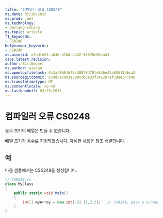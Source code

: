 ```yaml
---
title: "컴파일러 오류 CS0248"
ms.date: 07/20/2015
ms.prod: .net
ms.technology:
- devlang-csharp
ms.topic: article
f1_keywords:
- CS0248
helpviewer_keywords:
- CS0248
ms.assetid: a7ddfd26-a836-47b8-b432-53876e06da31
caps.latest.revision: 
author: BillWagner
ms.author: wiwagn
ms.openlocfilehash: 6a2af8604b78c30878d70fd666e43a80511d6ca2
ms.sourcegitcommit: 83dd5ec003e788ccb3e33f3412a7af39ae347646
ms.translationtype: MT
ms.contentlocale: ko-KR
ms.lasthandoff: 03/15/2018
---
```

# <a name="compiler-error-cs0248"></a>컴파일러 오류 CS0248
음수 크기의 배열은 만들 수 없습니다.  
  
 배열 크기가 음수로 지정되었습니다. 자세한 내용은 참조 [배열](../../csharp/programming-guide/arrays/index.md)합니다.  
  
## <a name="example"></a>예  
 다음 샘플에서는 CS0248을 생성합니다.  
  
```csharp  
// CS0248.cs  
class MyClass  
{  
    public static void Main()  
    {  
        int[] myArray = new int[-3] {1,2,3};   // CS0248, pass a nonnegative number  
    }  
}  
```
